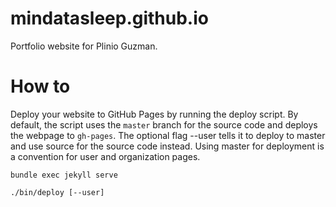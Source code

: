 # mindatasleep.github.io

Portfolio website for Plinio Guzman.


# How to
Deploy your website to GitHub Pages by running the deploy script. By default, the script uses the `master` branch for the source code and deploys the webpage to `gh-pages`. The optional flag --user tells it to deploy to master and use source for the source code instead. Using master for deployment is a convention for user and organization pages.

```bundle exec jekyll serve```

```./bin/deploy [--user]```
